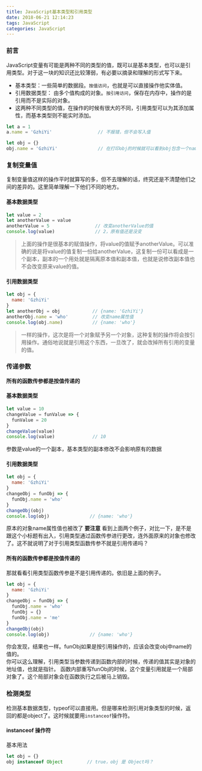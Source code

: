 ```yaml
---
title: JavaScript基本类型和引用类型
date: 2018-06-21 12:14:23
tags: JavaScript
categories: JavaScript
---
```

### 前言
JavaScript变量有可能是两种不同的类型的值，既可以是基本类型，也可以是引用类型。对于这一块的知识还比较薄弱，有必要以摘录和理解的形式写下来。
- 基本类型：一些简单的数据段。`按值访问`，也就是可以直接操作他实体值。
- 引用数据类型： 由多个值构成的对象。`按引用访问`，保存在内存中，操作的是引用而不是实际的对象。
- 这两种不同类型的值，在操作的时候有很大的不同，引用类型可以为其添加属性，而基本类型则不能实时添加。

<!--more-->

```javascript
let a = 1
a.name = 'GzhiYi'                 // 不报错，但不会写入值

let obj = {}
obj.name = 'GzhiYi'               // 在打印obj的时候就可以看到obj包含一个name属性
```
### 复制变量值
复制变量值这样的操作平时就算写的多，但不去理解的话，终究还是不清楚他们之间的差异的。这里简单理解一下他们不同的地方。

#### 基本数据类型
```javascript
let value = 2
let anotherValue = value
anotherValue = 5                 // 改变anotherValue的值
console.log(value)               // 2，原有值还是没变
```
> 上面的操作是很基本的赋值操作，将value的值赋予anotherValue。可以准确的说是将value的值复制一份给anotherValue，这复制一份可以看成是一个副本，副本的一个用处就是隔离原本值和副本值，也就是说修改副本值也不会改变原来value的值。

#### 引用数据类型
```javascript
let obj = {
  name: 'GzhiYi'
}
let anotherObj = obj            // {name: 'GzhiYi'}
anotherObj.name = 'who'         // 改变name属性值
console.log(obj.name)           // {name: 'who'}
```
> 一样的操作，这次是将一个对象赋予另一个对象，这种复制的操作将会按引用操作。通俗地说就是引用这个东西，一旦改了，就会改掉所有引用的变量的值。

### 传递参数
**所有的函数传参都是按值传递的**
#### 基本数据类型
```javascript
let value = 10
changeValue = funValue => {
  funValue = 20
}
changeValue(value)
console.log(value)              // 10
```
参数是value的一个副本，基本类型的副本修改不会影响原有的数据

#### 引用数据类型
```javascript
let obj = {
  name: 'GzhiYi'
}
changeObj = funObj => {
  funObj.name = 'who'
}
changeObj(obj)
console.log(obj)               // {name: 'who'}
```
原本的对象name属性值也被改了
**要注意**
看到上面两个例子，对比一下，是不是跟这个小标题有出入，引用类型通过函数传参进行更改，连外面原来的对象也修改了。这不就说明了对于引用类型函数传参不就是引用传递吗？
#### 所有的函数传参都是按值传递的
那就看看引用类型函数传参是不是引用传递的。依旧是上面的例子。
```javascript
let obj = {
  name: 'GzhiYi'
}
changeObj = funObj => {
  funObj.name = 'who'
  funObj = {}
  funObj.name = 'me'
}
changeObj(obj)
console.log(obj)               // {name: 'who'}
```
你会发现，结果也一样。funObj如果是按引用操作的，应该会改变obj中name的值的。  
你可以这么理解，引用类型当参数传递到函数内部的时候，传递的值其实是对象的地址值，也就是指针。
函数内部重写funObj的时候，这个变量引用就是一个局部对象了。这个局部对象会在函数执行之后被马上销毁。

### 检测类型
检测基本数据类型，typeof可以直接用。但是哪来检测引用对象类型的时候，返回的都是object了。这时候就要用`instanceof`操作符。

#### instanceof 操作符
基本用法
```javascript
let obj = {}
obj instanceof Object         // true，obj 是 Object吗？
```